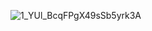 ![1_YUl_BcqFPgX49sSb5yrk3A](https://user-images.githubusercontent.com/60342914/171751319-9e905021-ff47-443d-947b-4ef8886aaf10.jpeg)

